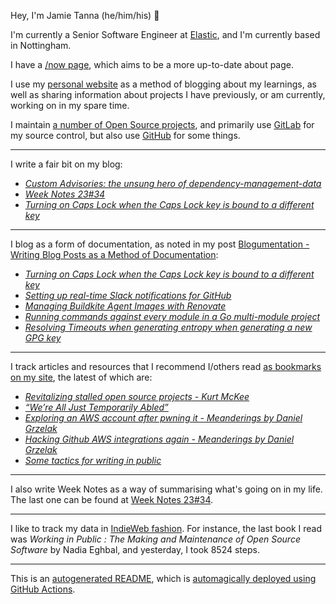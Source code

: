 Hey, I'm Jamie
Tanna (he/him/his) 👋

I'm currently a Senior Software Engineer at [Elastic](https://elastic.co/), and I'm currently based in Nottingham.

I have a [/now page](https://www.jvt.me/now/?utm_campaign=github-jamietanna), which aims to be a more up-to-date about page.

I use my [personal website](https://www.jvt.me/?utm_campaign=github-jamietanna) as a method of blogging about my learnings, as well as sharing information about projects I have previously, or am currently, working on in my spare time.

I maintain [a number of Open Source projects](https://www.jvt.me/open-source/?utm_campaign=github-jamietanna), and primarily use [GitLab](https://gitlab.com/jamietanna) for my source control, but also use [GitHub](https://github.com/jamietanna) for some things.

---

I write a fair bit on my blog:


- [_Custom Advisories: the unsung hero of dependency-management-data_](https://www.jvt.me/posts/2023/08/29/dmd-custom-advisories/?utm_campaign=github-jamietanna)
- [_Week Notes 23#34_](https://www.jvt.me/week-notes/2023/34/?utm_campaign=github-jamietanna)
- [_Turning on Caps Lock when the Caps Lock key is bound to a different key_](https://www.jvt.me/posts/2023/08/25/caps-lock-linux-rebound/?utm_campaign=github-jamietanna)

---

I blog as a form of documentation, as noted in my post [Blogumentation - Writing Blog Posts as a Method of Documentation](https://www.jvt.me/posts/2017/06/25/blogumentation/?utm_campaign=github-jamietanna):


- [_Turning on Caps Lock when the Caps Lock key is bound to a different key_](https://www.jvt.me/posts/2023/08/25/caps-lock-linux-rebound/?utm_campaign=github-jamietanna)
- [_Setting up real-time Slack notifications for GitHub_](https://www.jvt.me/posts/2023/08/23/github-slack-notifications/?utm_campaign=github-jamietanna)
- [_Managing Buildkite Agent Images with Renovate_](https://www.jvt.me/posts/2023/08/22/renovate-buildkite-images/?utm_campaign=github-jamietanna)
- [_Running commands against every module in a Go multi-module project_](https://www.jvt.me/posts/2023/08/18/go-multi-module-execute/?utm_campaign=github-jamietanna)
- [_Resolving Timeouts when generating entropy when generating a new GPG key_](https://www.jvt.me/posts/2023/08/15/gpg-timeout-pinentry/?utm_campaign=github-jamietanna)

---

I track articles and resources that I recommend I/others read [as bookmarks on my site](https://www.jvt.me/kind/bookmarks/?utm_campaign=github-jamietanna), the latest of which are:


- [_Revitalizing stalled open source projects - Kurt McKee_](https://kurtmckee.org/2023/08/revitalizing-stalled-open-source-projects/?utm_campaign=github-jamietanna)
- [_“We’re All Just Temporarily Abled”_](https://blog.jim-nielsen.com/2023/temporarily-abled/?utm_campaign=github-jamietanna)
- [_Exploring an AWS account after pwning it - Meanderings by Daniel Grzelak_](https://dagrz.com/writing/aws-security/exploring-an-aws-account-after-pwning-it/?utm_campaign=github-jamietanna)
- [_Hacking Github AWS integrations again - Meanderings by Daniel Grzelak_](https://dagrz.com/writing/aws-security/hacking-github-aws-oidc/?utm_campaign=github-jamietanna)
- [_Some tactics for writing in public_](https://jvns.ca/blog/2023/08/07/tactics-for-writing-in-public/?utm_campaign=github-jamietanna)

---

I also write Week Notes as a way of summarising what's going on in my life. The last one can be found at [Week Notes 23#34](https://www.jvt.me/week-notes/2023/34/?utm_campaign=github-jamietanna).

---

I like to track my data in [IndieWeb fashion](https://indieweb.org/why). For instance, the last book I read was _Working in Public : The Making and Maintenance of Open Source Software_ by Nadia Eghbal, and yesterday, I took 8524 steps.

---
This is an [autogenerated README](https://www.jvt.me/posts/2022/01/12/autogenerated-profile-readme/?utm_campaign=github-jamietanna), which is [automagically deployed using GitHub Actions](https://github.com/jamietanna/jamietanna/blob/main/.github/workflows/rebuild.yml).
